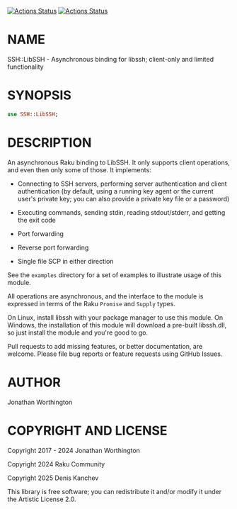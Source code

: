 [![Actions Status](https://github.com/FluxArk/SSH-LibSSH/actions/workflows/linux.yml/badge.svg)](https://github.com/FluxArk/SSH-LibSSH/actions) [![Actions Status](https://github.com/FluxArk/SSH-LibSSH/actions/workflows/macos.yml/badge.svg)](https://github.com/FluxArk/SSH-LibSSH/actions)

NAME
====

SSH::LibSSH - Asynchronous binding for libssh; client-only and limited functionality

SYNOPSIS
========

```raku
use SSH::LibSSH;
```

DESCRIPTION
===========

An asynchronous Raku binding to LibSSH. It only supports client operations, and even then only some of those. It implements:

  * Connecting to SSH servers, performing server authentication and client authentication (by default, using a running key agent or the current user's private key; you can also provide a private key file or a password)

  * Executing commands, sending stdin, reading stdout/stderr, and getting the exit code

  * Port forwarding

  * Reverse port forwarding

  * Single file SCP in either direction

See the `examples` directory for a set of examples to illustrate usage of this module.

All operations are asynchronous, and the interface to the module is expressed in terms of the Raku `Promise` and `Supply` types.

On Linux, install libssh with your package manager to use this module. On Windows, the installation of this module will download a pre-built libssh.dll, so just install the module and you're good to go.

Pull requests to add missing features, or better documentation, are welcome. Please file bug reports or feature requests using GitHub Issues.

AUTHOR
======

Jonathan Worthington

COPYRIGHT AND LICENSE
=====================

Copyright 2017 - 2024 Jonathan Worthington

Copyright 2024 Raku Community

Copyright 2025 Denis Kanchev

This library is free software; you can redistribute it and/or modify it under the Artistic License 2.0.

